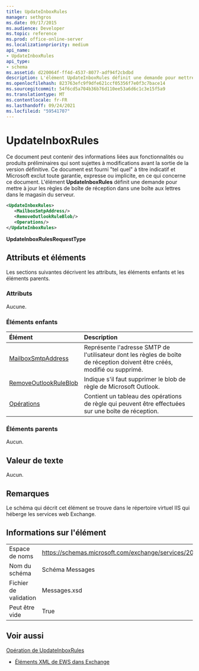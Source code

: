 ```yaml
---
title: UpdateInboxRules
manager: sethgros
ms.date: 09/17/2015
ms.audience: Developer
ms.topic: reference
ms.prod: office-online-server
ms.localizationpriority: medium
api_name:
- UpdateInboxRules
api_type:
- schema
ms.assetid: d220064f-ff4d-4537-8077-adf94f2cbdbd
description: L'élément UpdateInboxRules définit une demande pour mettre à jour les règles de boîte de réception dans une boîte aux lettres dans le magasin du serveur.
ms.openlocfilehash: 823763efc9f9dfe621ccf05356f7e0f3c7bace14
ms.sourcegitcommit: 54f6cd5a704b36b76d110ee53a6d6c1c3e15f5a9
ms.translationtype: MT
ms.contentlocale: fr-FR
ms.lasthandoff: 09/24/2021
ms.locfileid: "59541707"
---
```

# <a name="updateinboxrules"></a>UpdateInboxRules

Ce document peut contenir des informations liées aux fonctionnalités ou produits préliminaires qui sont sujettes à modifications avant la sortie de la version définitive. Ce document est fourni "tel quel" à titre indicatif et Microsoft exclut toute garantie, expresse ou implicite, en ce qui concerne ce document. L'élément **UpdateInboxRules** définit une demande pour mettre à jour les règles de boîte de réception dans une boîte aux lettres dans le magasin du serveur. 
  
```XML
<UpdateInboxRules>
   <MailboxSmtpAddress/>
   <RemoveOutlookRuleBlob/>
   <Operations/>
</UpdateInboxRules>
```

 **UpdateInboxRulesRequestType**
## <a name="attributes-and-elements"></a>Attributs et éléments

Les sections suivantes décrivent les attributs, les éléments enfants et les éléments parents.
  
### <a name="attributes"></a>Attributs

Aucune.
  
### <a name="child-elements"></a>Éléments enfants

|**Élément**|**Description**|
|:-----|:-----|
|[MailboxSmtpAddress](mailboxsmtpaddress.md) <br/> |Représente l'adresse SMTP de l'utilisateur dont les règles de boîte de réception doivent être créés, modifié ou supprimé.  <br/> |
|[RemoveOutlookRuleBlob](removeoutlookruleblob.md) <br/> |Indique s'il faut supprimer le blob de règle de Microsoft Outlook.  <br/> |
|[Opérations](operations.md) <br/> |Contient un tableau des opérations de règle qui peuvent être effectuées sur une boîte de réception.  <br/> |
   
### <a name="parent-elements"></a>Éléments parents

Aucun.
  
## <a name="text-value"></a>Valeur de texte

Aucun.
  
## <a name="remarks"></a>Remarques

Le schéma qui décrit cet élément se trouve dans le répertoire virtuel IIS qui héberge les services web Exchange.
  
## <a name="element-information"></a>Informations sur l'élément

|||
|:-----|:-----|
|Espace de noms  <br/> |https://schemas.microsoft.com/exchange/services/2006/messages  <br/> |
|Nom du schéma  <br/> |Schéma Messages  <br/> |
|Fichier de validation  <br/> |Messages.xsd  <br/> |
|Peut être vide  <br/> |True  <br/> |
   
## <a name="see-also"></a>Voir aussi



[Opération de UpdateInboxRules](updateinboxrules-operation.md)


- [Éléments XML de EWS dans Exchange](ews-xml-elements-in-exchange.md)

